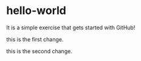 # hello-world
It is a simple exercise that gets started with GitHub!

this is the first change.

this is the second change.
